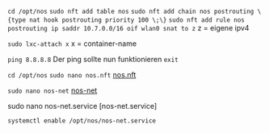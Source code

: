 `cd /opt/nos`
`sudo nft add table nos`
`sudo nft add chain nos postrouting \{type nat hook postrouting priority 100 \;\}`
`sudo nft add rule nos postrouting ip saddr 10.7.0.0/16 oif wlan0 snat to z`
z = eigene ipv4

`sudo lxc-attach x` 
x = container-name

`ping 8.8.8.8`
Der ping sollte nun funktionieren
`exit`

`cd /opt/nos`
`sudo nano nos.nft`
[nos.nft](lxc-files/nos.nft)

`sudo nano nos-net`
[nos-net](lxc-files/nos-net)

sudo nano nos-net.service
[nos-net.service]

`systemctl enable /opt/nos/nos-net.service`



